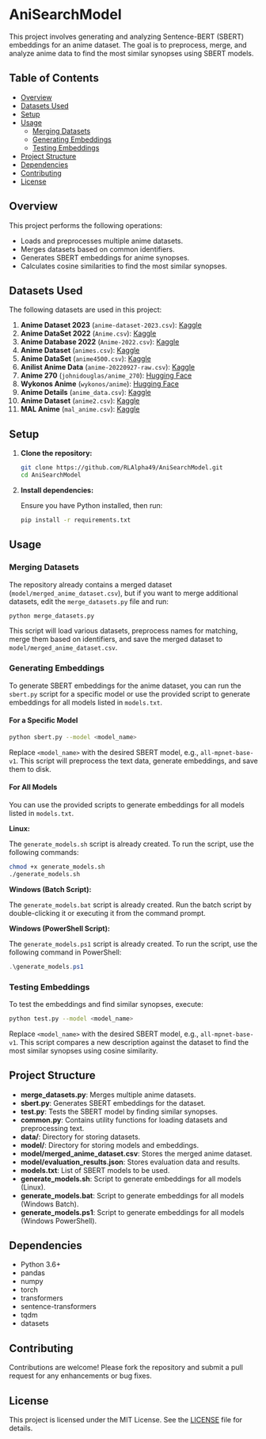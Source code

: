 # AniSearchModel

This project involves generating and analyzing Sentence-BERT (SBERT) embeddings for an anime dataset. The goal is to preprocess, merge, and analyze anime data to find the most similar synopses using SBERT models.

## Table of Contents

- [Overview](#overview)
- [Datasets Used](#datasets-used)
- [Setup](#setup)
- [Usage](#usage)
  - [Merging Datasets](#merging-datasets)
  - [Generating Embeddings](#generating-embeddings)
  - [Testing Embeddings](#testing-embeddings)
- [Project Structure](#project-structure)
- [Dependencies](#dependencies)
- [Contributing](#contributing)
- [License](#license)

## Overview

This project performs the following operations:

- Loads and preprocesses multiple anime datasets.
- Merges datasets based on common identifiers.
- Generates SBERT embeddings for anime synopses.
- Calculates cosine similarities to find the most similar synopses.

## Datasets Used

The following datasets are used in this project:

1. **Anime Dataset 2023** (`anime-dataset-2023.csv`): [Kaggle](https://www.kaggle.com/datasets/dbdmobile/myanimelist-dataset)
2. **Anime DataSet 2022** (`Anime.csv`): [Kaggle](https://www.kaggle.com/datasets/vishalmane10/anime-dataset-2022)
3. **Anime Database 2022** (`Anime-2022.csv`): [Kaggle](https://www.kaggle.com/datasets/harits/anime-database-2022)
4. **Anime Dataset** (`animes.csv`): [Kaggle](https://www.kaggle.com/datasets/arnavvvvv/anime-dataset)
5. **Anime DataSet** (`anime4500.csv`): [Kaggle](https://www.kaggle.com/datasets/souradippal/anime-dataset)
6. **Anilist Anime Data** (`anime-20220927-raw.csv`): [Kaggle](https://www.kaggle.com/datasets/barrettotte/anilistanimedata)
7. **Anime 270** (`johnidouglas/anime_270`): [Hugging Face](https://huggingface.co/datasets/johnidouglas/anime_270)
8. **Wykonos Anime** (`wykonos/anime`): [Hugging Face](https://huggingface.co/datasets/wykonos/anime)
9. **Anime Details** (`anime_data.csv`): [Kaggle](https://www.kaggle.com/datasets/itsnobita/anime-details/data)
10. **Anime Dataset** (`anime2.csv`): [Kaggle](https://www.kaggle.com/datasets/unibahmad/anime-dataset/data)
11. **MAL Anime** (`mal_anime.csv`): [Kaggle](https://www.kaggle.com/datasets/crxxom/all-animes-in-mal/data)

## Setup

1. **Clone the repository:**

   ```bash
   git clone https://github.com/RLAlpha49/AniSearchModel.git
   cd AniSearchModel
   ```

2. **Install dependencies:**

   Ensure you have Python installed, then run:

   ```bash
   pip install -r requirements.txt
   ```

## Usage

### Merging Datasets

The repository already contains a merged dataset (`model/merged_anime_dataset.csv`), but if you want to merge additional datasets, edit the `merge_datasets.py` file and run:

```bash
python merge_datasets.py
```

This script will load various datasets, preprocess names for matching, merge them based on identifiers, and save the merged dataset to `model/merged_anime_dataset.csv`.

### Generating Embeddings

To generate SBERT embeddings for the anime dataset, you can run the `sbert.py` script for a specific model or use the provided script to generate embeddings for all models listed in `models.txt`.

#### For a Specific Model

```bash
python sbert.py --model <model_name>
```

Replace `<model_name>` with the desired SBERT model, e.g., `all-mpnet-base-v1`. This script will preprocess the text data, generate embeddings, and save them to disk.

#### For All Models

You can use the provided scripts to generate embeddings for all models listed in `models.txt`.

**Linux:**

The `generate_models.sh` script is already created. To run the script, use the following commands:

```bash
chmod +x generate_models.sh
./generate_models.sh
```

**Windows (Batch Script):**

The `generate_models.bat` script is already created. Run the batch script by double-clicking it or executing it from the command prompt.

**Windows (PowerShell Script):**

The `generate_models.ps1` script is already created. To run the script, use the following command in PowerShell:

```powershell
.\generate_models.ps1
```

### Testing Embeddings

To test the embeddings and find similar synopses, execute:

```bash
python test.py --model <model_name>
```

Replace `<model_name>` with the desired SBERT model, e.g., `all-mpnet-base-v1`. This script compares a new description against the dataset to find the most similar synopses using cosine similarity.

## Project Structure

- **merge_datasets.py**: Merges multiple anime datasets.
- **sbert.py**: Generates SBERT embeddings for the dataset.
- **test.py**: Tests the SBERT model by finding similar synopses.
- **common.py**: Contains utility functions for loading datasets and preprocessing text.
- **data/**: Directory for storing datasets.
- **model/**: Directory for storing models and embeddings.
- **model/merged_anime_dataset.csv**: Stores the merged anime dataset.
- **model/evaluation_results.json**: Stores evaluation data and results.
- **models.txt**: List of SBERT models to be used.
- **generate_models.sh**: Script to generate embeddings for all models (Linux).
- **generate_models.bat**: Script to generate embeddings for all models (Windows Batch).
- **generate_models.ps1**: Script to generate embeddings for all models (Windows PowerShell).

## Dependencies

- Python 3.6+
- pandas
- numpy
- torch
- transformers
- sentence-transformers
- tqdm
- datasets

## Contributing

Contributions are welcome! Please fork the repository and submit a pull request for any enhancements or bug fixes.

## License

This project is licensed under the MIT License. See the [LICENSE](LICENSE) file for details.
